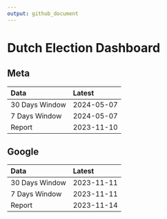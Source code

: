 ```yaml
---
output: github_document
---
```


# Dutch Election Dashboard



## Meta


|Data           |Latest     |
|:--------------|:----------|
|30 Days Window |2024-05-07 |
|7 Days Window  |2024-05-07 |
|Report         |2023-11-10 |

## Google


|Data           |Latest     |
|:--------------|:----------|
|30 Days Window |2023-11-11 |
|7 Days Window  |2023-11-11 |
|Report         |2023-11-14 |
